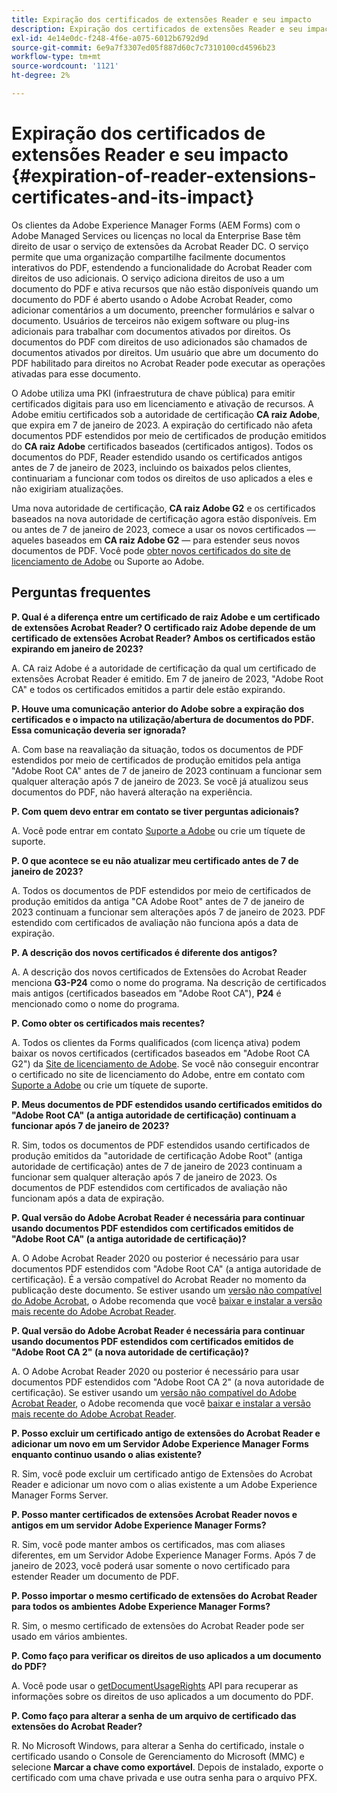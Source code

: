 ```yaml
---
title: Expiração dos certificados de extensões Reader e seu impacto
description: Expiração dos certificados de extensões Reader e seu impacto
exl-id: 4e14e0dc-f248-4f6e-a075-6012b6792d9d
source-git-commit: 6e9a7f3307ed05f887d60c7c7310100cd4596b23
workflow-type: tm+mt
source-wordcount: '1121'
ht-degree: 2%

---
```



# Expiração dos certificados de extensões Reader e seu impacto {#expiration-of-reader-extensions-certificates-and-its-impact}

Os clientes da Adobe Experience Manager Forms (AEM Forms) com o Adobe Managed Services ou licenças no local da Enterprise Base têm direito de usar o serviço de extensões da Acrobat Reader DC. O serviço permite que uma organização compartilhe facilmente documentos interativos do PDF, estendendo a funcionalidade do Acrobat Reader com direitos de uso adicionais. O serviço adiciona direitos de uso a um documento do PDF e ativa recursos que não estão disponíveis quando um documento do PDF é aberto usando o Adobe Acrobat Reader, como adicionar comentários a um documento, preencher formulários e salvar o documento. Usuários de terceiros não exigem software ou plug-ins adicionais para trabalhar com documentos ativados por direitos. Os documentos do PDF com direitos de uso adicionados são chamados de documentos ativados por direitos. Um usuário que abre um documento do PDF habilitado para direitos no Acrobat Reader pode executar as operações ativadas para esse documento.

O Adobe utiliza uma PKI (infraestrutura de chave pública) para emitir certificados digitais para uso em licenciamento e ativação de recursos. A Adobe emitiu certificados sob a autoridade de certificação **CA raiz Adobe**, que expira em 7 de janeiro de 2023. A expiração do certificado não afeta documentos PDF estendidos por meio de certificados de produção emitidos do **CA raiz Adobe** certificados baseados (certificados antigos). Todos os documentos do PDF, Reader estendido usando os certificados antigos antes de 7 de janeiro de 2023, incluindo os baixados pelos clientes, continuariam a funcionar com todos os direitos de uso aplicados a eles e não exigiriam atualizações.

Uma nova autoridade de certificação, **CA raiz Adobe G2** e os certificados baseados na nova autoridade de certificação agora estão disponíveis. Em ou antes de 7 de janeiro de 2023, comece a usar os novos certificados — aqueles baseados em **CA raiz Adobe G2** — para estender seus novos documentos de PDF.  Você pode [obter novos certificados do site de licenciamento de Adobe](https://licensing.adobe.com/) ou Suporte ao Adobe.

## Perguntas frequentes

**P. Qual é a diferença entre um certificado de raiz Adobe e um certificado de extensões Acrobat Reader? O certificado raiz Adobe depende de um certificado de extensões Acrobat Reader? Ambos os certificados estão expirando em janeiro de 2023?**

A. CA raiz Adobe é a autoridade de certificação da qual um certificado de extensões Acrobat Reader é emitido. Em 7 de janeiro de 2023, &quot;Adobe Root CA&quot; e todos os certificados emitidos a partir dele estão expirando.

**P. Houve uma comunicação anterior do Adobe sobre a expiração dos certificados e o impacto na utilização/abertura de documentos do PDF. Essa comunicação deveria ser ignorada?**

A. Com base na reavaliação da situação, todos os documentos de PDF estendidos por meio de certificados de produção emitidos pela antiga &quot;Adobe Root CA&quot; antes de 7 de janeiro de 2023 continuam a funcionar sem qualquer alteração após 7 de janeiro de 2023. Se você já atualizou seus documentos do PDF, não haverá alteração na experiência.

**P. Com quem devo entrar em contato se tiver perguntas adicionais?**

A. Você pode entrar em contato [Suporte a Adobe](https://experienceleague.adobe.com/?support-solution=Experience+Manager&amp;lang=pt-BR#support) ou crie um tíquete de suporte.

**P. O que acontece se eu não atualizar meu certificado antes de 7 de janeiro de 2023?**

A. Todos os documentos de PDF estendidos por meio de certificados de produção emitidos da antiga &quot;CA Adobe Root&quot; antes de 7 de janeiro de 2023 continuam a funcionar sem alterações após 7 de janeiro de 2023. PDF estendido com certificados de avaliação não funciona após a data de expiração.

**P. A descrição dos novos certificados é diferente dos antigos?**

A. A descrição dos novos certificados de Extensões do Acrobat Reader menciona **G3-P24** como o nome do programa. Na descrição de certificados mais antigos (certificados baseados em &quot;Adobe Root CA&quot;), **P24** é mencionado como o nome do programa.

**P. Como obter os certificados mais recentes?**

A. Todos os clientes da Forms qualificados (com licença ativa) podem baixar os novos certificados (certificados baseados em &quot;Adobe Root CA G2&quot;) da [Site de licenciamento de Adobe](https://licensing.adobe.com/). Se você não conseguir encontrar o certificado no site de licenciamento do Adobe, entre em contato com [Suporte a Adobe](https://experienceleague.adobe.com/?support-solution=Experience+Manager&amp;lang=en#support) ou crie um tíquete de suporte.

**P. Meus documentos de PDF estendidos usando certificados emitidos do &quot;Adobe Root CA&quot; (a antiga autoridade de certificação) continuam a funcionar após 7 de janeiro de 2023?**

R. Sim, todos os documentos de PDF estendidos usando certificados de produção emitidos da &quot;autoridade de certificação Adobe Root&quot; (antiga autoridade de certificação) antes de 7 de janeiro de 2023 continuam a funcionar sem qualquer alteração após 7 de janeiro de 2023. Os documentos de PDF estendidos com certificados de avaliação não funcionam após a data de expiração.

**P. Qual versão do Adobe Acrobat Reader é necessária para continuar usando documentos PDF estendidos com certificados emitidos de &quot;Adobe Root CA&quot; (a antiga autoridade de certificação)?**

A. O Adobe Acrobat Reader 2020 ou posterior é necessário para usar documentos PDF estendidos com &quot;Adobe Root CA&quot; (a antiga autoridade de certificação). É a versão compatível do Acrobat Reader no momento da publicação deste documento. Se estiver usando um [versão não compatível do Adobe Acrobat](https://helpx.adobe.com/br/support/programs/eol-matrix.html), o Adobe recomenda que você [baixar e instalar a versão mais recente do Adobe Acrobat Reader](https://get.adobe.com/reader/).

**P. Qual versão do Adobe Acrobat Reader é necessária para continuar usando documentos PDF estendidos com certificados emitidos de &quot;Adobe Root CA 2&quot; (a nova autoridade de certificação)?**

A. O Adobe Acrobat Reader 2020 ou posterior é necessário para usar documentos PDF estendidos com &quot;Adobe Root CA 2&quot; (a nova autoridade de certificação). Se estiver usando um [versão não compatível do Adobe Acrobat Reader](https://helpx.adobe.com/br/support/programs/eol-matrix.html), o Adobe recomenda que você [baixar e instalar a versão mais recente do Adobe Acrobat Reader](https://get.adobe.com/reader/).

**P. Posso excluir um certificado antigo de extensões do Acrobat Reader e adicionar um novo em um Servidor Adobe Experience Manager Forms enquanto continuo usando o alias existente?**

R. Sim, você pode excluir um certificado antigo de Extensões do Acrobat Reader e adicionar um novo com o alias existente a um Adobe Experience Manager Forms Server.

**P. Posso manter certificados de extensões Acrobat Reader novos e antigos em um servidor Adobe Experience Manager Forms?**

R. Sim, você pode manter ambos os certificados, mas com aliases diferentes, em um Servidor Adobe Experience Manager Forms. Após 7 de janeiro de 2023, você poderá usar somente o novo certificado para estender Reader um documento de PDF.

**P. Posso importar o mesmo certificado de extensões do Acrobat Reader para todos os ambientes Adobe Experience Manager Forms?**

R. Sim, o mesmo certificado de extensões do Acrobat Reader pode ser usado em vários ambientes.

**P. Como faço para verificar os direitos de uso aplicados a um documento do PDF?**

A. Você pode usar o [getDocumentUsageRights](https://experienceleague.adobe.com/docs/experience-manager-65/forms/developer-reference/programming-aem-forms-jee/java-api-quick-start-code-examples/acrobat-reader-dc-extensions-service.html?lang=en#quick-start-soap-mode-retrieving-credential-information-using-the-java-api) API para recuperar as informações sobre os direitos de uso aplicados a um documento do PDF.

**P. Como faço para alterar a senha de um arquivo de certificado das extensões do Acrobat Reader?**

R. No Microsoft Windows, para alterar a Senha do certificado, instale o certificado usando o Console de Gerenciamento do Microsoft (MMC) e selecione **Marcar a chave como exportável**. Depois de instalado, exporte o certificado com uma chave privada e use outra senha para o arquivo PFX.


<!-- 
## Applying the certificates {#obtaning-and-applying-the-certificates} 

You can choose one of the following paths to apply latest certificates:

* [Updating certificates for an AEM Forms on JEE environment](#Updating-and-Applying-certificates-for-an-AEM-Forms-on-JEE-environment) 
* [Updating certificates for an AEM Forms on OSGi environment](#Updating-and-applying-certificates-for-an-AEM-Forms-on-OSGi-environment)

>[!NOTE]
>
>The document uses the term certificates and credentials interchangeably.

### Pre-requisites {#Pre-requisites}

Updating the certificates requires using actions available on AEM Forms administrator console and Reader Extension APIs provided by AEM Forms. The document is intended for users and administrators with knowledge of using Adobe Experience Manger Forms APIs. Before you start, ensure that: 

* the user has administrator rights on underlying AEM Forms environment. 
* the user has setup the [development environment](https://experienceleague.adobe.com/docs/experience-manager-65/developing/devtools/howto-projects-eclipse.html) and has access to it.
* [obtain the certificates](#obtain-the-certificates).


### Obtain the certificates {#obtain-the-certificates}

The Rights credential is delivered as a digital certificate that contains the public key, the private key, and the password used to access the credential.

If your organization purchases a production version of Reader Extensions, the production Rights credential is delivered by Adobe Licensing Website (LWS). A production Rights credential is unique to your organization and can enable the specific usage rights that you require.

If you obtained Reader Extensions through a partner or software provider who integrated Reader Extensions into their software, the Rights credential is provided to you by that partner who, in turn, receives this credential from Adobe.

>[!NOTE]
>
>The Rights credential cannot be used for typical document signing or assertion of identity. For these applications, you can use a self-sign certificate or acquire an identity certificate from a Certificate Authority (CA).

The following types of Rights credentials are available:

**Customer Evaluation**: A credential with a short validity period that is provided to customers who want to evaluate Reader Extensions. Usage rights applied to documents using this credential expire when the credential expires. This type of credential is valid only for two to three months.

**Production**: A credential with a long validity period that is provided to customers who purchased the full product. Production credentials are unique to each customer but can be installed on multiple systems.

If you have already used certificates to reader extend PDF files, download a production certificate from [Adobe Licensing Website (LWS)](https://licensing.adobe.com/).

### Applying certificates for an AEM Forms on JEE environment {#Updating-and-Applying-certificates-for-an-AEM-Forms-on-JEE-environment} 

Applying new certificates on AEM Forms on JEE stack requires importing new credentials and applying usage rights. You can use admin console to import credentials and AEM Forms Reader Extension APIs to apply usage rights. 

#### Import and configure credentials 

You can use the Trust Store Management pages to import a new credential. The Trust Store may contain more than one Reader Extensions credential. You must designate one of those credentials as the default Reader Extensions credential. The default credential is used when a Workbench user is unable to determine which credential to use during process creation. These rules apply to default credentials:

* If you import a Reader Extensions credential and the Trust Store contains no other Reader Extensions credentials, it is set as the default.
* If you import a Reader Extensions credential with the Default option selected, the default type is removed from an existing default credential. The imported credential becomes the default.
* You cannot delete a default Reader Extensions credential. To delete the default credential, first set another credential as the default. An exception to this rule is that if there is only one credential, you can delete it even though it is the default.
* You cannot update a default Reader Extensions credential.

To import the credentials: 

1. In administration console, click Settings > Trust Store Management > Local Credentials.
1. Click Import and, under Trust Store Type, select Acrobat Reader DC extensions Credential.
1. (Optional) To indicate that this credential is the default credential to use with Acrobat Reader DC extensions, select Default.
1. In the Alias box, type an identifier for the credential. This identifier is used as the display name for the credential in Acrobat Reader DC extensions. This alias is also used to access the credential programmatically using the AEM forms SDK.
1. Click Choose File to locate the credential, type the password of the credential, and then click OK.

If the error message "Failed to import credential due to either incorrect file format, or incorrect password" appears, verify that the password is valid.

You can also import and delete credentials programmatically. (See [Programming with AEM forms](../../developing/credentials.md).)

<!-- ### Remove usage rights from existing rights-enabled PDF documents

Remove usage rights from existing rights-enabled PDF documents before applying usage rights with latest credentials. AEM Forms on JEE provides APIs to remove usage rights. For detailed instructions, see [Removing Usage Rights from PDF Documents](../../developing/assigning-usage-rights.md#removing-usage-rights-from-pdf-documents).

To remove usage rights for AEM Forms on JEE processes developed in Workbench, see [Workbench Help](https://helpx.adobe.com/content/dam/help/en/experience-manager/6-5/forms/pdf/WorkbenchHelp.pdf). 

#### Apply the usage rights to PDF documents 

After importing new credentials, you can apply usage rights to PDF documents using the Acrobat Reader DC extensions Java Client API and web service.  For details, see [Applying Usage Rights to PDF Documents](../../developing/assigning-usage-rights.md#applying-usage-rights-to-pdf-documents). 


### Applying certificates for an AEM Forms on OSGi environment {#Updating-and-applying-certificates-for-an-AEM-Forms-on-OSGi-environment}

Applying new certificates on AEM Forms on OSGi stack requires importing new credentials and applying usage rights. You can use admin console to import credentials and AEM Forms Reader Extension APIs to apply usage rights. 

#### Import credentials {#Import-credentials}

In an AEM Forms on OSGi environment, a Reader Extension credential is associated with fd-service user. Before adding credentials for fd-user key store, perform the following steps to create a key store: 

1. Log in to your AEM Author instance as an Administrator.
1. Go to **[!UICONTROL Tools]**> **[!UICONTROL Security]**>**[!UICONTROL Users]**.
1. Scroll down the list of users until you find fd-service user account.
1. Click **[!UICONTROL fd-service]** user.
1. Click keystore tab.
1. Click **[!UICONTROL Create KeyStore]**.
1. Set the KeyStore Access Password and save your settings to create the KeyStore password.

After creating the key-store, add credentials to fd-service user. The following video explains the steps: 

>[!VIDEO](https://images-tv.adobe.com/mpcv3/5577/8db8e554-f04b-4fae-8108-b9b5e0eb03ad_1627925794.854x480at800_h264.mp4)

The following command list the details of the pfx file. Before running the command, navigate to the directory that contains the .pfx file.

`keytool -v -list -storetype pkcs12 -keystore [name of your .pfx file]`

For example keytool -v -list -storetype pkcs12 -keystore 1005566.pfx where 1005566.pfx is the name of my pfx file

<!-- ### Remove usage rights from existing rights-enabled PDF documents

Remove usage rights from existing rights-enabled PDF documents before applying usage rights with latest credentials. You can remove the usage rights for a document by invoking the removeUsageRights API from within the docAssuranceServiceAPI. For detailed information, see [Remove Usage Rights](/help/forms/using/aem-document-services-programmatically.md#removing-usage-rights) document.

#### Apply the usage rights to PDF documents 

To apply usage rights in an AEM Forms on OSGi environment, Create custom OSGi service to usage rights to the documents. You can also create a servlet with a POST method to return the reader extended PDF to the user. For detailed instructions, see [Applying Reader Extensions](https://experienceleague.adobe.com/docs/experience-manager-learn/forms/document-services/apply-reader-extension-rights-to-pdf.html).  -->
